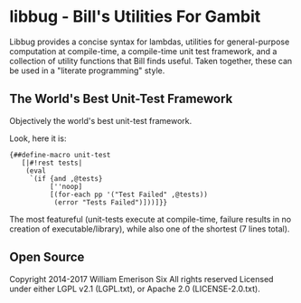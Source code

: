 libbug - Bill's Utilities For Gambit
====================================

Libbug provides a concise syntax for lambdas, utilities for general-purpose
computation at compile-time, a compile-time unit test framework, and a
collection of utility functions that Bill finds useful.  Taken together,
these can be used in a "literate programming" style.

The World's Best Unit-Test Framework
------------------------------------

Objectively the world's best unit-test framework.

Look, here it is:
~~~~
{##define-macro unit-test
   [|#!rest tests|
    (eval
     `(if {and ,@tests}
          [''noop]
          [(for-each pp '("Test Failed" ,@tests))
           (error "Tests Failed")]))]}}
~~~~

The most featureful
(unit-tests execute at compile-time, failure results
in no creation of executable/library), while also one
of the shortest (7 lines total).

Open Source
-----------
Copyright 2014-2017 William Emerison Six
All rights reserved
Licensed under either LGPL v2.1 (LGPL.txt), or Apache 2.0 (LICENSE-2.0.txt).


